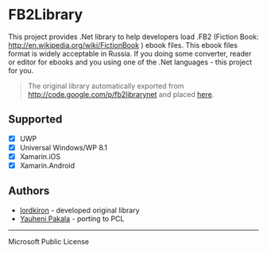 # FB2Library

This project provides .Net library to help developers load .FB2 (Fiction Book: http://en.wikipedia.org/wiki/FictionBook ) ebook files. This ebook files format is widely acceptable in Russia. If you doing some converter, reader or editor for ebooks and you using one of the .Net languages - this project for you.

> The original library automatically exported from http://code.google.com/p/fb2librarynet and placed [here](https://github.com/wcoder/fb2librarynet/tree/master/FB2Library).

## Supported
- [x] UWP
- [x] Universal Windows/WP 8.1
- [x] Xamarin.iOS
- [x] Xamarin.Android

## Authors
* [lordkiron](https://code.google.com/u/103776563234380142031/) - developed original library
* [Yauheni Pakala](https://github.com/wcoder) - porting to PCL

---
Microsoft Public License
